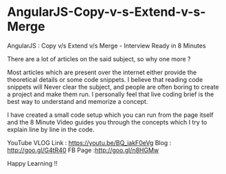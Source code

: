 # AngularJS-Copy-v-s-Extend-v-s-Merge
AngularJS : Copy v/s Extend v/s Merge - Interview Ready in 8 Minutes

There are a lot of articles on the said subject, so why one more ?

Most articles which are present over the internet either provide the theoretical details or some code snippets. I believe that reading code snippets will Never clear the subject, and people are often boring to create a project and make them run. I personally feel that live coding brief is the best way to understand and memorize a concept. 

I have created a small code setup which you can run from the page itself and the 8 Minute Video guides you through the concepts which I try to explain line by line in the code.

YouTube VLOG Link : https://youtu.be/BQ_iakF0eVg Blog : http://goo.gl/G4tR40 FB Page :http://goo.gl/n8HGMw

Happy Learning !!


